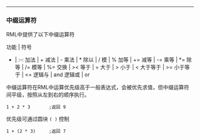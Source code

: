 
---
### 中缀运算符
RML中提供了以下中缀运算符

功能 | 符号 
- | :-: 
加法 		| +
减法		| - 
乘法 		| *
除以		| /
模		| %
加等		| +=
减等		| -=
乘等		| *=
除等		| /=
模等		| %=
交换		| ><
等于		| =
大于		| >
小于		| <
大于等于		| >=
小于等于		| <=
逻辑与		| and
逻辑或		| or		


中缀运算符在RML中运算优先级高于一般表达式，会被优先求值，但中缀运算符间平级，按照从左到右的顺序执行。

```
1 + 2 * 3		;返回 9
```
优先级可通过圆块 `( )` 控制

```
1 + (2 * 3) 	;返回 7
```

















